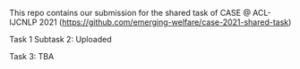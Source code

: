 This repo contains our submission for the shared task of CASE @ ACL-IJCNLP 2021 (https://github.com/emerging-welfare/case-2021-shared-task)

Task 1 Subtask 2: Uploaded




Task 3: TBA



